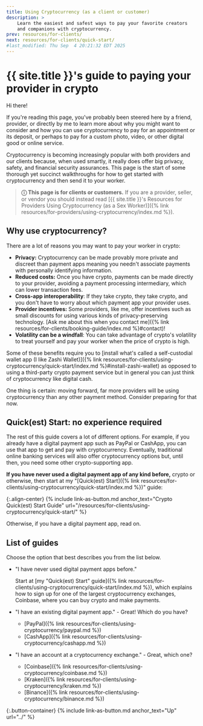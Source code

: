 ```yaml
---
title: Using Cryptocurrency (as a client or customer)
description: >
    Learn the easiest and safest ways to pay your favorite creators
    and companions with cryptocurrency.
prev: resources/for-clients/
next: resources/for-clients/quick-start/
#last_modified: Thu Sep  4 20:21:32 EDT 2025
---
```


# {{ site.title }}'s guide to paying your provider in crypto

Hi there!

If you're reading this page, you've probably been steered here by a friend, provider, or directly by me to learn more about why you might want to consider and how you can use cryptocurrency to pay for an appointment or its deposit, or perhaps to pay for a custom photo, video, or other digital good or online service.

Cryptocurrency is becoming increasingly popular with both providers and our clients because, when used smartly, it really does offer big privacy, safety, and financial security assurances. This page is the start of some thorough yet succinct walkthroughs for how to get started with cryptocurrency and then send it to your worker.

> **&#9432; This page is for clients or customers.** If you are a provider, seller, or vendor you should instead read [{{ site.title }}'s Resources for Providers Using Cryptocurrency (as a Sex Worker)]({% link resources/for-providers/using-cryptocurrency/index.md %}).

## Why use cryptocurrency?

There are a lot of reasons you may want to pay your worker in crypto:

- **Privacy:** Cryptocurrency can be made provably more private and discreet than payment apps meaning you needn't associate payments with personally identifying information.
- **Reduced costs:** Once you have crypto, payments can be made directly to your provider, avoiding a payment processing intermediary, which can lower transaction fees.
- **Cross-app interoperability**: If they take crypto, they take crypto, and you don't have to worry about which payment app your provider uses.
- **Provider incentives:** Some providers, like me, offer incentives such as small discounts for using various kinds of privacy-preserving technology. [Ask me about this when you contact me]({% link resources/for-clients/booking-guide/index.md %}#contact)!
- **Volatility can be a windfall**: You can take advantage of crypto's volatility to treat yourself and pay your worker when the price of crypto is high.

Some of these benefits require you to [install what's called a self-custodial wallet app (I like Zashi Wallet)]({% link resources/for-clients/using-cryptocurrency/quick-start/index.md %}#install-zashi-wallet) as opposed to using a third-party crypto payment service but in general you can just think of cryptocurrency like digital cash.

One thing is certain: moving forward, far more providers will be using cryptocurrency than any other payment method. Consider preparing for that now.

## Quick(est) Start: no experience required

The rest of this guide covers a lot of different options. For example, if you already have a digital payment app such as PayPal or CashApp, you can use that app to get and pay with cryptocurrency. Eventually, traditional online banking services will also offer cryptocurrency options but, until then, you need some other crypto-supporting app.

**If you have never used a digital payment app of any kind before,** crypto or otherwise, then start at my "[Quick(est) Start]({% link resources/for-clients/using-cryptocurrency/quick-start/index.md %})" guide:

{:.align-center}
{% include link-as-button.md anchor_text="Crypto Quick(est) Start Guide" url="/resources/for-clients/using-cryptocurrency/quick-start/" %}

Otherwise, if you have a digital payment app, read on.

## List of guides

Choose the option that best describes you from the list below.

- "I have never used digital payment apps before."

    Start at [my "Quick(est) Start" guide]({% link resources/for-clients/using-cryptocurrency/quick-start/index.md %}), which explains how to sign up for one of the largest cryptocurrency exchanges, Coinbase, where you can buy crypto and make payments.

- "I have an existing digital payment app." - Great! Which do you have?
    - [PayPal]({% link resources/for-clients/using-cryptocurrency/paypal.md %})
    - [CashApp]({% link resources/for-clients/using-cryptocurrency/cashapp.md %})
- "I have an account at a cryptocurrency exchange." - Great, which one?
    - [Coinbase]({% link resources/for-clients/using-cryptocurrency/coinbase.md %})
    - [Kraken]({% link resources/for-clients/using-cryptocurrency/kraken.md %})
    - [Binance]({% link resources/for-clients/using-cryptocurrency/binance.md %})

{:.button-container}
{% include link-as-button.md anchor_text="Up" url="../" %}
